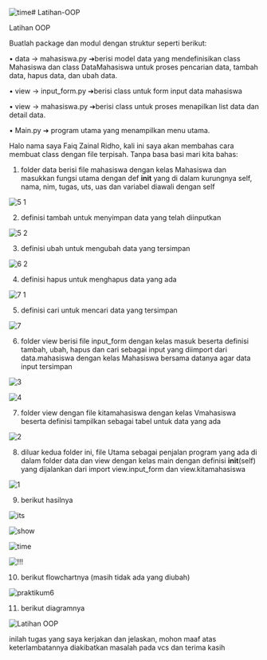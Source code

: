 ![time](https://github.com/user-attachments/assets/33f74fa2-6a0a-4135-8e6e-a84aa94183aa)# Latihan-OOP

Latihan OOP

Buatlah package dan modul dengan struktur seperti berikut:

• data -> mahasiswa.py ➔berisi model data yang mendefinisikan class Mahasiswa dan class DataMahasiswa untuk proses pencarian data, tambah data, hapus data, dan ubah data.

• view -> input_form.py ➔berisi class untuk form input data mahasiswa

• view -> mahasiswa.py ➔berisi class untuk proses menapilkan list data dan detail data.

• Main.py ➔ program utama yang menampilkan menu utama.

Halo nama saya Faiq Zainal Ridho, kali ini saya akan membahas cara membuat class dengan file terpisah. Tanpa basa basi mari kita bahas:

1. folder data berisi file mahasiswa dengan kelas Mahasiswa dan masukkan fungsi utama dengan def __init__ yang di dalam kurungnya self, nama, nim, tugas, uts, uas dan variabel diawali dengan self

![5 1](https://github.com/user-attachments/assets/f67ae20c-4b6c-465f-966c-1524a31937fd)

2. definisi tambah untuk menyimpan data yang telah diinputkan

![5 2](https://github.com/user-attachments/assets/81ab3e2f-e55f-48d2-978a-0b6e31bb303c)

3. definisi ubah untuk mengubah data yang tersimpan

![6 2](https://github.com/user-attachments/assets/e6d0ea39-a409-4adb-b19d-7da9c34dc9e2)

4. definisi hapus untuk menghapus data yang ada

![7 1](https://github.com/user-attachments/assets/59077013-ecbe-4908-898c-cdb622b7a0dc)

5. definisi cari untuk mencari data yang tersimpan

![7](https://github.com/user-attachments/assets/4ae2b10e-e7e9-42e5-882d-f556ac3d0fe5)

6. folder view berisi file input_form dengan kelas masuk beserta definisi tambah, ubah, hapus dan cari sebagai input yang diimport dari data.mahasiswa dengan kelas Mahasiswa bersama datanya agar data input tersimpan

![3](https://github.com/user-attachments/assets/a2dc27c5-50fb-425b-9277-ac07c9a0b1dc)

![4](https://github.com/user-attachments/assets/8a3446f4-2de8-42a1-ba43-baf13b7d0f6d)

7. folder view dengan file kitamahasiswa dengan kelas Vmahasiswa beserta definisi tampilkan sebagai tabel untuk data yang ada

![2](https://github.com/user-attachments/assets/a17e0740-ae21-4c7c-97f0-894c9cd637b6)

8. diluar kedua folder ini, file Utama sebagai penjalan program yang ada di dalam folder data dan view dengan kelas main dengan definisi __init__(self) yang dijalankan dari import view.input_form dan view.kitamahasiswa

![1](https://github.com/user-attachments/assets/c4522e01-935e-4548-81ad-0ae559da889b)

9. berikut hasilnya

![its](https://github.com/user-attachments/assets/7201f04d-3bdc-4fac-9077-a058d605afc8)

![show](https://github.com/user-attachments/assets/950e2d96-d17a-4ac4-a0df-ce5a073d9b22)

![time](https://github.com/user-attachments/assets/bc445237-a71c-441a-aa24-6743ad4fec96)

![!!!](https://github.com/user-attachments/assets/a793ec16-1a3d-4459-951f-6180c6b6e837)

10. berikut flowchartnya (masih tidak ada yang diubah)

![praktikum6](https://github.com/user-attachments/assets/5720e3d6-275b-4e09-89d6-dbc6a3dc3440)

11. berikut diagramnya

![Latihan OOP](https://github.com/user-attachments/assets/f9d25c5f-2802-4c67-afcb-3be2663a1c23)

inilah tugas yang saya kerjakan dan jelaskan, mohon maaf atas keterlambatannya diakibatkan masalah pada vcs dan terima kasih
